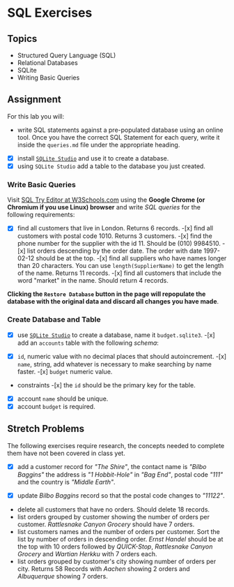 # SQL Exercises

## Topics

- Structured Query Language (SQL)
- Relational Databases
- SQLite
- Writing Basic Queries

## Assignment

For this lab you will:

- write SQL statements against a pre-populated database using an online tool. Once you have the correct SQL Statement for each query, write it inside the `queries.md` file under the appropriate heading.
- [x] install [`SQLite Studio`](https://sqlitestudio.pl/index.rvt) and use it to create a database.
- [x] using `SQLite Studio` add a table to the database you just created.

### Write Basic Queries

Visit [SQL Try Editor at W3Schools.com](https://www.w3schools.com/Sql/tryit.asp?filename=trysql_select_top) using the **Google Chrome (or Chromium if you use Linux) browser** and write _SQL queries_ for the following requirements:

- [x] find all customers that live in London. Returns 6 records. -[x] find all customers with postal code 1010. Returns 3 customers. -[x] find the phone number for the supplier with the id 11. Should be (010) 9984510. -[x] list orders descending by the order date. The order with date 1997-02-12 should be at the top. -[x] find all suppliers who have names longer than 20 characters. You can use `length(SupplierName)` to get the length of the name. Returns 11 records. -[x] find all customers that include the word "market" in the name. Should return 4 records.

**Clicking the `Restore Database` button in the page will repopulate the database with the original data and discard all changes you have made**.

### Create Database and Table

- [x] use [`SQLite Studio`](https://sqlitestudio.pl/index.rvt) to create a database, name it `budget.sqlite3`. -[x] add an `accounts` table with the following _schema_:

- [x] `id`, numeric value with no decimal places that should autoincrement. -[x] `name`, string, add whatever is necessary to make searching by name faster. -[x] `budget` numeric value.

- constraints -[x] the `id` should be the primary key for the table.
- [x] account `name` should be unique.
- [x] account `budget` is required.

## Stretch Problems

The following exercises require research, the concepts needed to complete them have not been covered in class yet.

- [x] add a customer record for _"The Shire"_, the contact name is _"Bilbo Baggins"_ the address is _"1 Hobbit-Hole"_ in _"Bag End"_, postal code _"111"_ and the country is _"Middle Earth"_.

- [x] update _Bilbo Baggins_ record so that the postal code changes to _"11122"_.

- delete all customers that have no orders. Should delete 18 records.
- list orders grouped by customer showing the number of orders per customer. _Rattlesnake Canyon Grocery_ should have 7 orders.
- list customers names and the number of orders per customer. Sort the list by number of orders in descending order. _Ernst Handel_ should be at the top with 10 orders followed by _QUICK-Stop_, _Rattlesnake Canyon Grocery_ and _Wartian Herkku_ with 7 orders each.
- list orders grouped by customer's city showing number of orders per city. Returns 58 Records with _Aachen_ showing 2 orders and _Albuquerque_ showing 7 orders.
